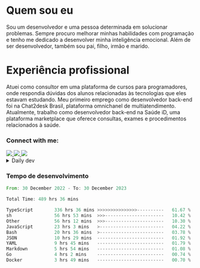 # Quem sou eu
Sou um desenvolvedor e uma pessoa determinada em solucionar problemas. Sempre procuro melhorar minhas habilidades com programação e tenho me dedicado a desenvolver minha inteligência emocional. Além de ser desenvolvedor, também sou pai, filho, irmão e marido.

# Experiência profissional
Atuei como consultor em uma plataforma de cursos para programadores, onde respondia dúvidas dos alunos relacionadas às tecnologias que eles estavam estudando.
Meu primeiro emprego como desenvolvedor back-end foi na Chat2desk Brasil, plataforma omnichanel de multiatendimento.
Atualmente, trabalho como desenvolvedor back-end na Saúde iD, uma plataforma marketplace que oferece consultas, exames e procedimentos relacionados à saúde.

### Connect with me:
<a href="https://www.linkedin.com/in/theusmoreira" target="_blank" >
<img src="https://img.shields.io/badge/linkedin-%230077B5.svg?&style=for-the-badge&logo=linkedin&logoColor=white ">
</a>
<a href="https://www.instagram.com/matheus.s.moreira/" target="_blank">
<img src="https://img.shields.io/badge/instagram-%23E4405F.svg?&style=for-the-badge&logo=instagram&logoColor=white">
</a>
<a href="mailto:matheussm301@gmail.com"  target="_blank">
<img src="https://img.shields.io/badge/gmail-%23E4405F.svg?&style=for-the-badge&logo=gmail&logoColor=white">
</a>


<details>
  <summary>Daily dev </summary>
<p>
  <a href="https://app.daily.dev/matheussantos"><img src="https://github.com/matheus-santos-moreira/matheus-santos-moreira/blob/master/devcard.svg" width="200" alt="Matheus Santos's Dev Card"/></a>
 </p>
</details>

<h3>Tempo de desenvolvimento</h3>

<!--START_SECTION:waka-->

```rust
From: 30 December 2022 - To: 30 December 2023

Total Time: 489 hrs 36 mins

TypeScript        336 hrs 36 mins >>>>>>>>>>>>>>>----------   61.67 %
sh                56 hrs 53 mins  >>>----------------------   10.42 %
Other             56 hrs 12 mins  >>>----------------------   10.30 %
JavaScript        23 hrs 3 mins   >------------------------   04.22 %
Bash              20 hrs 36 mins  >------------------------   03.78 %
JSON              10 hrs 29 mins  -------------------------   01.92 %
YAML              9 hrs 45 mins   -------------------------   01.79 %
Markdown          5 hrs 54 mins   -------------------------   01.08 %
Go                4 hrs 2 mins    -------------------------   00.74 %
Docker            3 hrs 49 mins   -------------------------   00.70 %
```

<!--END_SECTION:waka-->

